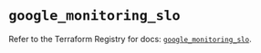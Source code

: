 # `google_monitoring_slo`

Refer to the Terraform Registry for docs: [`google_monitoring_slo`](https://registry.terraform.io/providers/hashicorp/google-beta/5.29.1/docs/resources/google_monitoring_slo).
